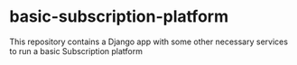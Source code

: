 # basic-subscription-platform
This repository contains a Django app with some other necessary services to run a basic Subscription platform

